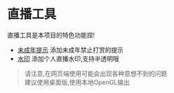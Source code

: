 # 直播工具

直播工具是本项目的特色功能捏!

- [未成年提示](/wcnts.html) 添加未成年禁止打赏的提示
- [水印]() 添加个人直播水印,支持半透明哦

> 请注意,在网页端使用可能会出现各种意想不到的问题  
> 建议使用桌面版,使用本地OpenGL输出